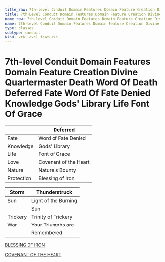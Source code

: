 ```yaml
---
title_raw: 7th-level Conduit Domain Features Domain Feature Creation Divine Quartermaster Death Word Of Death Deferred Fate Word Of Fate Denied Knowledge Gods' Library Life Font Of Grace
title: 7th-Level Conduit Domain Features Domain Feature Creation Divine Quartermaster Death Word Of Death Deferred Fate Word Of Fate Denied Knowledge Gods' Library Life Font Of Grace
name_raw: 7th-level Conduit Domain Features Domain Feature Creation Divine Quartermaster Death Word Of Death Deferred Fate Word Of Fate Denied Knowledge Gods' Library Life Font Of Grace
name: 7th-Level Conduit Domain Features Domain Feature Creation Divine Quartermaster Death Word Of Death Deferred Fate Word Of Fate Denied Knowledge Gods' Library Life Font Of Grace
type: classes
subtype: conduit
kind: 7th-level features
---
```


# 7th-level Conduit Domain Features Domain Feature Creation Divine Quartermaster Death Word Of Death Deferred Fate Word Of Fate Denied Knowledge Gods' Library Life Font Of Grace

|            | Deferred              |
| ---------- | --------------------- |
| Fate       | Word of Fate Denied   |
| Knowledge  | Gods' Library         |
| Life       | Font of Grace         |
| Love       | Covenant of the Heart |
| Nature     | Nature's Bounty       |
| Protection | Blessing of Iron      |

| Storm    | Thunderstruck        |
| -------- | -------------------- |
| Sun      | Light of the Burning |
|          | Sun                  |
| Trickery | Trinity of Trickery  |
| War      | Your Triumphs are    |
|          | Remembered           |

[BLESSING OF IRON](./Blessing%20Of%20Iron.md)

[COVENANT OF THE HEART](./Covenant%20Of%20The%20Heart.md)
